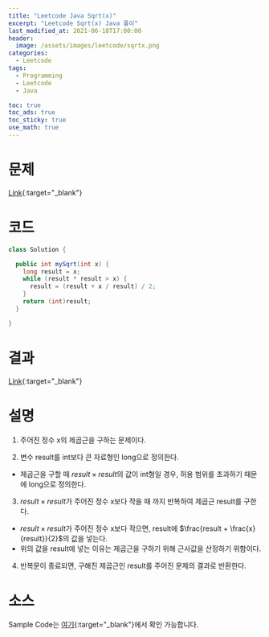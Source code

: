 ```yaml
---
title: "Leetcode Java Sqrt(x)"
excerpt: "Leetcode Sqrt(x) Java 풀이"
last_modified_at: 2021-06-18T17:00:00
header:
  image: /assets/images/leetcode/sqrtx.png
categories:
  - Leetcode
tags:
  - Programming
  - Leetcode
  - Java

toc: true
toc_ads: true
toc_sticky: true
use_math: true
---
```

# 문제
[Link](https://leetcode.com/problems/sqrtx/){:target="_blank"}

# 코드
```java
class Solution {

  public int mySqrt(int x) {
    long result = x;
    while (result * result > x) {
      result = (result + x / result) / 2;
    }
    return (int)result;
  }

}
```

# 결과
[Link](https://leetcode.com/submissions/detail/509548768/){:target="_blank"}

# 설명
1. 주어진 정수 x의 제곱근을 구하는 문제이다.

2. 변수 result를 int보다 큰 자료형인 long으로 정의한다.
- 제곱근을 구할 때 $result \times result$의 값이 int형일 경우, 허용 범위를 초과하기 때문에 long으로 정의한다.

3. $result \times result$가 주어진 정수 x보다 작을 때 까지 반복하여 제곱근 result를 구한다.
- $result \times result$가 주어진 정수 x보다 작으면, result에 $\frac{result + \frac{x}{result}}{2}$의 값을 넣는다.
- 위의 값을 result에 넣는 이유는 제곱근을 구하기 위해 근사값을 산정하기 위함이다.

4. 반복문이 종료되면, 구해진 제곱근인 result를 주어진 문제의 결과로 반환한다.

# 소스
Sample Code는 [여기](https://github.com/GracefulSoul/leetcode/blob/master/src/main/java/gracefulsoul/problems/SqrtX.java){:target="_blank"}에서 확인 가능합니다.